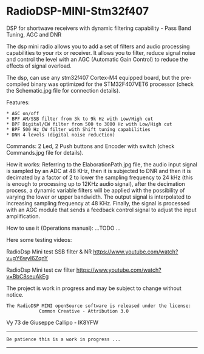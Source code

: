 # RadioDSP-MINI-Stm32f407
DSP for shortwave receivers with dynamic filtering capability - Pass Band Tuning, AGC and DNR

The dsp mini radio allows you to add a set of filters and audio processing capabilities 
to your rtx or receiver. It allows you to filter, reduce signal noise and control the level 
with an AGC (Automatic Gain Control) to reduce the effects of signal overload.

The dsp, can use any stm32f407 Cortex-M4 equipped board, but the pre-compiled binary was 
optimized for the STM32F407VET6 processor (check the Schematic.jpg file for connection details).

Features:

	* AGC on/off
	* BPF AM/SSB filter from 3k to 9k Hz with Low/High cut
	* BPF Digital/CW filter from 500 to 3000 Hz with Low/High cut
	* BPF 500 Hz CW filter with Shift tuning capabilities
	* DNR 4 levels (digital noise reduction)

Commands: 2 Led, 2 Push buttons and Encoder with switch (check Commands.jpg file for details).

How it works:
Referring to the ElaborationPath.jpg file, the audio input signal is sampled by an ADC at 48 KHz, 
then it is subjected to DNR and then it is decimated by a factor of 2 to lower the sampling 
frequency to 24 kHz (this is enough to processing up to 12KHz audio signal), after the decimation 
process, a dynamic variable filters will be applied with the possibility of varying the lower or 
upper bandwidth. The output signal is interpolated to increasing sampling frequency at 48 KHz. 
Finally, the signal is processed with an AGC module that sends a feedback control signal to adjust 
the input amplification.

How to use it (Operations manual):
...TODO ...


Here some testing videos:

RadioDsp Mini test SSB filter & NR
https://www.youtube.com/watch?v=gY6wyI6ZqnY


RadioDsp Mini test cw filter
https://www.youtube.com/watch?v=BbC8seuAkEg


The project is work in progress and may be subject to change without notice.

	The RadioDSP MINI openSource software is released under the license: 
				Common Creative - Attribution 3.0
				
Vy 73 de Giuseppe Callipo - IK8YFW

********************************************************
	Be patience this is a work in progress ...
********************************************************